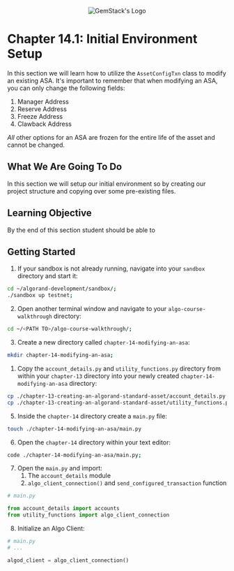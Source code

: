 <p align="center">
  <img
  src="https://camo.githubusercontent.com/e4ac909b3da508a9e5f8f5276359dd0d8a484a30dc58daf2b29755d87aa09b57/68747470733a2f2f67656d737461636b2e696f2f7374617469632f31626135356364376237663639393165633965646262386331343332323533342f30656261302f6c6f676f5f7072696d6172795f737461636b65642e61766966"
  alt="GemStack's Logo"
  />
</p>

# Chapter 14.1: Initial Environment Setup
In this section we will learn how to utilize the `AssetConfigTxn` class to modify an existing ASA. It's important to remember that when modifying an ASA, you can only change the following fields:
1. Manager Address
2. Reserve Address
3. Freeze Address
4. Clawback Address

*All* other options for an ASA are frozen for the entire life of the asset and cannot be changed.

## What We Are Going To Do

In this section we will setup our initial environment so by creating our project structure and copying over some pre-existing  files.

## Learning Objective

By the end of this section student should be able to

## Getting Started
1. If your sandbox is not already running, navigate into your `sandbox` directory and start it:

```sh
cd ~/algorand-development/sandbox/;
./sandbox up testnet;
```
2. Open another terminal window and navigate to your `algo-course-walkthrough` directory:
```sh
cd ~/<PATH TO>/algo-course-walkthrough/;
```
3. Create a new directory called `chapter-14-modifying-an-asa`:
```sh
mkdir chapter-14-modifying-an-asa;
```
1. Copy the `account_details.py` and `utility_functions.py` directory from within your `chapter-13` directory into your newly created `chapter-14-modifying-an-asa` directory:
```sh
cp ./chapter-13-creating-an-algorand-standard-asset/account_details.py chapter-14-modifying-an-asa;
cp ./chapter-13-creating-an-algorand-standard-asset/utility_functions.py chapter-14-modifying-an-asa;
```
5. Inside the `chapter-14` directory create a `main.py` file:
```sh
touch ./chapter-14-modifying-an-asa/main.py
```
6. Open the `chapter-14` directory within your text editor:
```sh
code ./chapter-14-modifying-an-asa/main.py;
```
7. Open the `main.py` and import:
   1. The `account_details` module
   2. `algo_client_connection()` and `send_configured_transaction` function
```python
# main.py

from account_details import accounts
from utility_functions import algo_client_connection
```
8. Initialize an Algo Client:
```python
# main.py
# ...

algod_client = algo_client_connection()
```